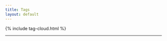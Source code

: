 ```yaml
---
title: Tags
layout: default
---
```


<!-- ## Tags ({{ site.tags | unique | size }}) -->
{% include tag-cloud.html %}
<hr>
